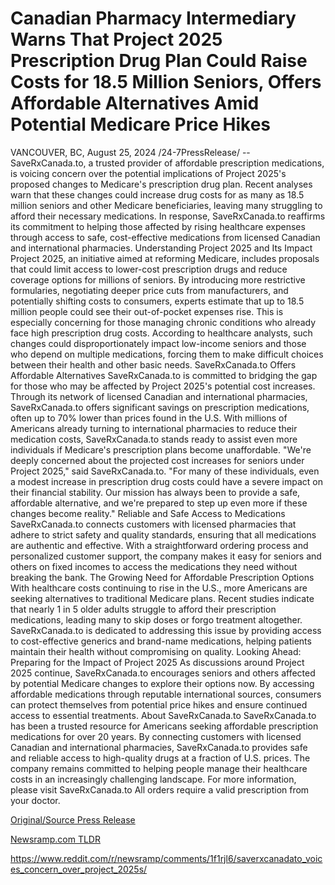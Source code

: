 # Canadian Pharmacy Intermediary Warns That Project 2025 Prescription Drug Plan Could Raise Costs for 18.5 Million Seniors, Offers Affordable Alternatives Amid Potential Medicare Price Hikes

VANCOUVER, BC, August 25, 2024 /24-7PressRelease/ -- SaveRxCanada.to, a trusted provider of affordable prescription medications, is voicing concern over the potential implications of Project 2025's proposed changes to Medicare's prescription drug plan. Recent analyses warn that these changes could increase drug costs for as many as 18.5 million seniors and other Medicare beneficiaries, leaving many struggling to afford their necessary medications. In response, SaveRxCanada.to reaffirms its commitment to helping those affected by rising healthcare expenses through access to safe, cost-effective medications from licensed Canadian and international pharmacies.  Understanding Project 2025 and Its Impact Project 2025, an initiative aimed at reforming Medicare, includes proposals that could limit access to lower-cost prescription drugs and reduce coverage options for millions of seniors. By introducing more restrictive formularies, negotiating deeper price cuts from manufacturers, and potentially shifting costs to consumers, experts estimate that up to 18.5 million people could see their out-of-pocket expenses rise. This is especially concerning for those managing chronic conditions who already face high prescription drug costs.  According to healthcare analysts, such changes could disproportionately impact low-income seniors and those who depend on multiple medications, forcing them to make difficult choices between their health and other basic needs.  SaveRxCanada.to Offers Affordable Alternatives SaveRxCanada.to is committed to bridging the gap for those who may be affected by Project 2025's potential cost increases. Through its network of licensed Canadian and international pharmacies, SaveRxCanada.to offers significant savings on prescription medications, often up to 70% lower than prices found in the U.S. With millions of Americans already turning to international pharmacies to reduce their medication costs, SaveRxCanada.to stands ready to assist even more individuals if Medicare's prescription plans become unaffordable.  "We're deeply concerned about the projected cost increases for seniors under Project 2025," said SaveRxCanada.to. "For many of these individuals, even a modest increase in prescription drug costs could have a severe impact on their financial stability. Our mission has always been to provide a safe, affordable alternative, and we're prepared to step up even more if these changes become reality."  Reliable and Safe Access to Medications SaveRxCanada.to connects customers with licensed pharmacies that adhere to strict safety and quality standards, ensuring that all medications are authentic and effective. With a straightforward ordering process and personalized customer support, the company makes it easy for seniors and others on fixed incomes to access the medications they need without breaking the bank.  The Growing Need for Affordable Prescription Options With healthcare costs continuing to rise in the U.S., more Americans are seeking alternatives to traditional Medicare plans. Recent studies indicate that nearly 1 in 5 older adults struggle to afford their prescription medications, leading many to skip doses or forgo treatment altogether. SaveRxCanada.to is dedicated to addressing this issue by providing access to cost-effective generics and brand-name medications, helping patients maintain their health without compromising on quality.  Looking Ahead: Preparing for the Impact of Project 2025 As discussions around Project 2025 continue, SaveRxCanada.to encourages seniors and others affected by potential Medicare changes to explore their options now. By accessing affordable medications through reputable international sources, consumers can protect themselves from potential price hikes and ensure continued access to essential treatments.  About SaveRxCanada.to SaveRxCanada.to has been a trusted resource for Americans seeking affordable prescription medications for over 20 years. By connecting customers with licensed Canadian and international pharmacies, SaveRxCanada.to provides safe and reliable access to high-quality drugs at a fraction of U.S. prices. The company remains committed to helping people manage their healthcare costs in an increasingly challenging landscape.  For more information, please visit SaveRxCanada.to  All orders require a valid prescription from your doctor. 

[Original/Source Press Release](https://www.24-7pressrelease.com/press-release/513759/canadian-pharmacy-intermediary-warns-that-project-2025-prescription-drug-plan-could-raise-costs-for-185-million-seniors-offers-affordable-alternatives-amid-potential-medicare-price-hikes)
                    

[Newsramp.com TLDR](None) 

https://www.reddit.com/r/newsramp/comments/1f1rjl6/saverxcanadato_voices_concern_over_project_2025s/